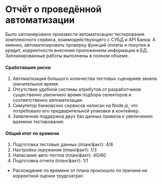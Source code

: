 # Отчёт о проведённой автоматизации

Было запланировано произвести автоматизацию тестирования
комплексного сервиса, взаимодействующего с СУБД и API Банка.
А именно, автоматизировать проверку функций оплаты и покупки 
в кредит, корректности внесения приложением информации в БД. 
Запланированные работы выполнены в полном объеме.

#### Сработавшие риски
1) Автоматизация большого количества тестовых сценариев заняла значительное время.
2) Отсутствие удобной системы атрибутов от разработчиков существенно увеличило время подбора селекторов и соответственно автоматизации.
3) Симулятор банковских сервисов написан на Node.js, что потребовало его предварительной упаковки в контейнер.
4) Заявленная поддержка двух баз данных привела к увеличению времени тестирования.

#### Общий итог по времени 
1) Подготовка тестовых данных (план/факт): 4/8
2) Настройка окружения (план/факт): 1/3
3) Написание авто-тестов (план/факт): 40/60
4) Подготовка отчета (план/факт): 1/1
* Расхождение по времени от плана произошло по причине не корректной оценки 
трудозатрат.

